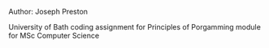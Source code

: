 Author: Joseph Preston

University of Bath coding assignment for Principles of Porgamming module for MSc Computer Science
